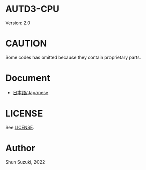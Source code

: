 # AUTD3-CPU

Version: 2.0

# CAUTION

Some codes has omitted because they contain proprietary parts.

# Document

* [日本語/Japanese](https://shinolab.github.io/autd3-fpga/)

# LICENSE

See [LICENSE](./LICENSE).

# Author

Shun Suzuki, 2022

